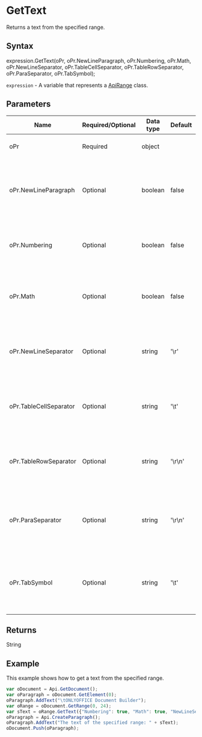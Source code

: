 # GetText

Returns a text from the specified range.

## Syntax

expression.GetText(oPr, oPr.NewLineParagraph, oPr.Numbering, oPr.Math, oPr.NewLineSeparator, oPr.TableCellSeparator, oPr.TableRowSeparator, oPr.ParaSeparator, oPr.TabSymbol);

`expression` - A variable that represents a [ApiRange](../ApiRange.md) class.

## Parameters

| **Name** | **Required/Optional** | **Data type** | **Default** | **Description** |
| ------------- | ------------- | ------------- | ------------- | ------------- |
| oPr | Required | object |  | The resulting string display properties. |
| oPr.NewLineParagraph | Optional | boolean | false | Defines if the resulting string will include paragraph line boundaries or not. |
| oPr.Numbering | Optional | boolean | false | Defines if the resulting string will include numbering or not. |
| oPr.Math | Optional | boolean | false | Defines if the resulting string will include mathematical expressions or not. |
| oPr.NewLineSeparator | Optional | string | '\r' | Defines how the line separator will be specified in the resulting string. |
| oPr.TableCellSeparator | Optional | string | '\t' | Defines how the table cell separator will be specified in the resulting string. |
| oPr.TableRowSeparator | Optional | string | '\r\n' | Defines how the table row separator will be specified in the resulting string. |
| oPr.ParaSeparator | Optional | string | '\r\n' | Defines how the paragraph separator will be specified in the resulting string. |
| oPr.TabSymbol | Optional | string | '\t' | Defines how the tab will be specified in the resulting string (does not apply to numbering) |

## Returns

String

## Example

This example shows how to get a text from the specified range.

```javascript
var oDocument = Api.GetDocument();
var oParagraph = oDocument.GetElement(0);
oParagraph.AddText("\tONLYOFFICE Document Builder");
var oRange = oDocument.GetRange(0, 24);
var sText = oRange.GetText({"Numbering": true, "Math": true, "NewLineSeparator": "\r", "TabSymbol": "\t", "NewLineParagraph": true, "TableCellSeparator": "\t", "TableRowSeparator": "\r\n", "ParaSeparator": "\r\n"});
oParagraph = Api.CreateParagraph();
oParagraph.AddText("The text of the specified range: " + sText);
oDocument.Push(oParagraph);
```
